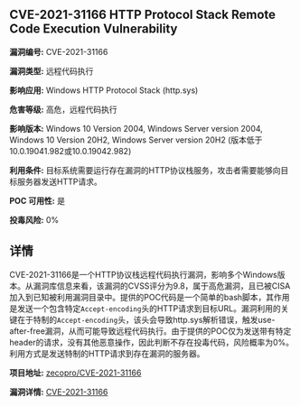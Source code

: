 ## CVE-2021-31166 HTTP Protocol Stack Remote Code Execution Vulnerability

**漏洞编号:** CVE-2021-31166

**漏洞类型:** 远程代码执行

**影响应用:** Windows HTTP Protocol Stack (http.sys)

**危害等级:** 高危，远程代码执行

**影响版本:** Windows 10 Version 2004, Windows Server version 2004, Windows 10 Version 20H2, Windows Server version 20H2 (版本低于10.0.19041.982或10.0.19042.982)

**利用条件:** 目标系统需要运行存在漏洞的HTTP协议栈服务，攻击者需要能够向目标服务器发送HTTP请求。

**POC 可用性:** 是

**投毒风险:** 0%

## 详情

CVE-2021-31166是一个HTTP协议栈远程代码执行漏洞，影响多个Windows版本。从漏洞库信息来看，该漏洞的CVSS评分为9.8，属于高危漏洞，且已被CISA加入到已知被利用漏洞目录中。提供的POC代码是一个简单的bash脚本，其作用是发送一个包含特定`Accept-encoding`头的HTTP请求到目标URL。漏洞利用的关键在于特制的`Accept-encoding`头，该头会导致http.sys解析错误，触发use-after-free漏洞，从而可能导致远程代码执行。由于提供的POC仅为发送带有特定header的请求，没有其他恶意操作，因此判断不存在投毒代码，风险概率为0%。利用方式是发送特制的HTTP请求到存在漏洞的服务器。

**项目地址:** [zecopro/CVE-2021-31166](https://github.com/zecopro/CVE-2021-31166)

**漏洞详情:** [CVE-2021-31166](https://nvd.nist.gov/vuln/detail/CVE-2021-31166)